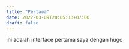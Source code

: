 ```yaml
---
title: "Pertama"
date: 2022-03-09T20:05:13+07:00
draft: false
---
```

ini adalah interface pertama saya dengan hugo
